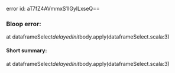 error id: aT7fZ4AVmmxS1IGylLxseQ==
### Bloop error:

at dataframeSelect$delayedInit$body.apply(dataframeSelect.scala:3)
#### Short summary: 

at dataframeSelect$delayedInit$body.apply(dataframeSelect.scala:3)